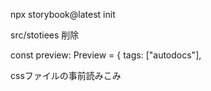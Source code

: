 npx storybook@latest init

src/stotiees 削除

const preview: Preview = {
tags: ["autodocs"],

cssファイルの事前読みこみ
